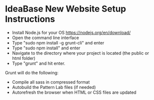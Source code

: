 # IdeaBase New Website Setup Instructions

* Install Node.js for your OS https://nodejs.org/en/download/
* Open the command line interface
* Type "sudo npm install -g grunt-cli" and enter
* Type "sudo npm install" and enter
* Navigate to the directory where your project is located (the public or html folder)
* Type "grunt" and hit enter.


Grunt will do the following:

* Compile all sass in compressed format
* Autobuild the Pattern Lab files (if needed)
* Autorefresh the browser when HTML or CSS files are updated
